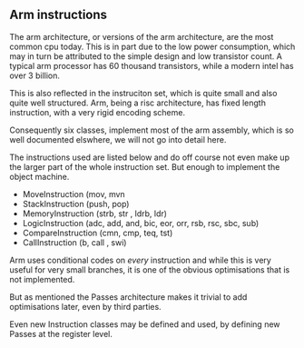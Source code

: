 ## Arm instructions

The arm architecture, or versions of the arm architecture, are the most common cpu today. This is in part due to the low power consumption, which may in turn be attributed to the simple design and low transistor count. A typical arm processor has 60 thousand transistors, while a modern intel has over 3 billion.

This is also reflected in the instruciton set, which is quite small and also quite well structured. Arm, being a risc architecture, has fixed length instruction, with a very rigid encoding scheme.

Consequently six classes, implement most of the arm assembly, which is so well documented elswhere, we will not go into detail here.

The instructions used are listed below and do off course not even make up the larger part of the whole instruction set. But enough to implement the object machine.

- MoveInstruction (mov, mvn
- StackInstruction (push, pop)
- MemoryInstruction (strb, str , ldrb, ldr)
- LogicInstruction (adc, add, and, bic, eor, orr, rsb, rsc, sbc, sub)
- CompareInstruction (cmn, cmp, teq, tst)
- CallInstruction (b, call , swi)

Arm uses conditional codes on *every* instruction and while this is very useful for very small branches, it is one of the obvious optimisations that is not implemented.

But as mentioned the Passes architecture makes it trivial to add optimisations later, even by third parties.

Even new Instruction classes may be defined and used, by defining new Passes at the register level.
